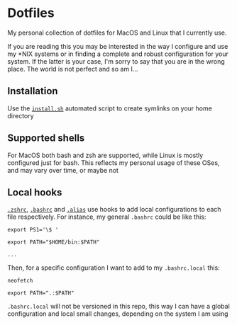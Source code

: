 # Dotfiles
My personal collection of dotfiles for MacOS and Linux that I currently use.

If you are reading this you may be interested in the way I configure and use my \*NIX systems or in finding a complete and robust configuration for your system. If the latter is your case, I'm sorry to say that you are in the wrong place. The world is not perfect and so am I...

## Installation
Use the [`install.sh`](install.sh) automated script to create symlinks on your home directory

## Supported shells
For MacOS both bash and zsh are supported, while Linux is mostly configured just for bash. This reflects my personal usage of these OSes, and may vary over time, or maybe not

## Local hooks
[`.zshrc`](macos/zshrc), [`.bashrc`](bashrc) and [`.alias`](alias) use hooks to add local configurations to each file respectively.
For instance, my general `.bashrc` could be like this:
```
export PS1='\$ '

export PATH="$HOME/bin:$PATH"

...
```

Then, for a specific configuration I want to add to my `.bashrc.local` this:
```
neofetch

export PATH=".:$PATH"
```

`.bashrc.local` will not be versioned in this repo, this way I can have a global configuration and local small changes, depending on the system I am using
